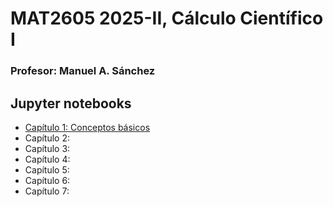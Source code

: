 # MAT2605 2025-II, Cálculo Científico I

### Profesor: Manuel A. Sánchez

## Jupyter notebooks
- [Capítulo 1: Conceptos básicos](https://github.com/ManuelSanchezUribe/ManuelSanchezUribe.github.io/blob/main/MAT2605/Capitulo1_Conceptos_basicos.ipynb)
- Capítulo 2:
- Capítulo 3:
- Capítulo 4:
- Capítulo 5:
- Capítulo 6:
- Capítulo 7:


